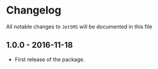# Changelog

All notable changes to `JetSMS` will be documented in this file

## 1.0.0 - 2016-11-18
- First release of the package.
